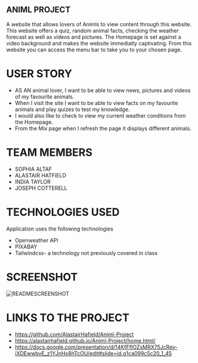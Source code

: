 ## ANIML PROJECT
A website that allows lovers of Animls to view content through this website.
This website offers a quiz, random animal facts, checking the weather forecast as well as videos and pictures.
The Homepage is set against a video background and makes the website immediatly captivating.
From this website you can access the menu bar to take you to your chosen page.
# USER STORY
* AS AN animal lover, I want to be able to view news, pictures and videos of my favourite animals.  
* When I visit the site I want to be able to view facts on my favourite animals and play quizes to test my knowledge.
* I would also like to check to view my current weather conditions from the Homepage.
* From the Mix page when I refresh the page it displays different animals.
# TEAM MEMBERS
* SOPHIA ALTAF
* ALASTAIR HATFIELD
* INDIA TAYLOR
* JOSEPH COTTERELL
# TECHNOLOGIES USED
Application uses the following technologies
* Openweather API
* PIXABAY
* Tailwindcss- a technology not previously covered in class
# SCREENSHOT
![READMESCREENSHOT](home-page-2/assets/homepage.png)
# LINKS TO THE PROJECT
* https://github.com/AlastairHafield/Animl-Project
* https://alastairhafield.github.io/Animl-Project/home.html/
* https://docs.google.com/presentation/d/14KfFfIOZsMRX75JcRey-iXDEwwbvE_z1YJnHx8hTcOU/edit#slide=id.g1ca099c5c20_1_45
